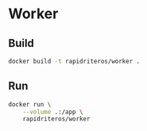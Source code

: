 # Worker

## Build
```bash
docker build -t rapidriteros/worker .
```

## Run
```bash
docker run \
    --volume .:/app \
    rapidriteros/worker
```
